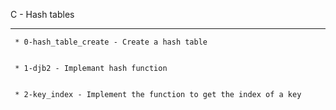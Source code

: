 C - Hash tables


---


	 * 0-hash_table_create - Create a hash table


	 * 1-djb2 - Implemant hash function


	 * 2-key_index - Implement the function to get the index of a key



